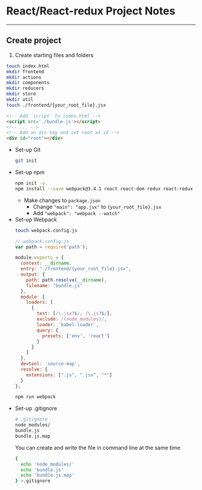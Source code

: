 # React/React-redux Project Notes

___

## Create project

1. Create starting files and folders
  ```bash
  touch index.html
  mkdir frontend
  mkdir actions
  mkdir components
  mkdir reducers
  mkdir store
  mkdir util
  touch ./frontend/{your_root_file}.jsx
  ```
  ```html
  <!-- Add `script` to index.html -->
  <script src='./bundle.js'></script>
  <!-- ... -->
  <!-- Add an div tag and set root as id -->
  <div id="root"></div>
  ```

- Set-up Git
  ```bash
  git init
  ```
- Set-up npm
  ```bash
  npm init -y
  npm install --save webpack@3.4.1 react react-dom redux react-redux babel-core babel-loader babel-preset-react babel-preset-env lodash
  ```
  * Make changes to `package.json`
    * Change `"main": "app.jsx"` to `{your_root_file}.jsx`
    * Add `"webpack": "webpack --watch"`
- Set-up Webpack
  ```bash
  touch webpack.config.js
  ```
  ```js
  // webpack.config.js
  var path = require('path');

  module.exports = {
    context: __dirname,
    entry: "./frontend/{your_root_file}.jsx",
    output: {
      path: path.resolve(__dirname),
      filename: "bundle.js"
    },
    module: {
      loaders: [
        {
          test: [/\.jsx?$/, /\.js?$/],
          exclude: /(node_modules)/,
          loader: 'babel-loader',
          query: {
            presets: ['env', 'react']
          }
        }
      ]
    },
    devtool: 'source-map',
    resolve: {
      extensions: [".js", ".jsx", "*"]
    }
  };
  ```
  ```bash
  npm run webpack
  ```
- Set-up .gitignore
  ```bash
  # .gitignore
  node_modules/
  bundle.js
  bundle.js.map
  ```
  You can create and write the file in command line at the same time
  ```bash
  {
    echo 'node_modules/'
    echo 'bundle.js'
    echo 'bundle.js.map'
  } >.gitignore
  ```
